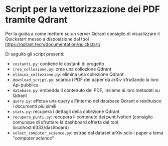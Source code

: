 # Script per la vettorizzazione dei PDF tramite Qdrant

Per la guida a come mettere su un server Qdrant consiglio di visualizzare il Quickstart messo a disposizione dal tool https://qdrant.tech/documentation/quickstart/.

Di seguito gli script presenti:
- `costanti.py`: contiene le costanti di progetto
- `crea_collezione.py`: crea una collezione Qdrant
- `elimina_collezione.py`: elimina una collezione Qdrant
- `download_script.py`: scarica i PDF dei paper da arXiv sfruttando la loro Api pubblica
- `database.py`: embedda il contenuto dei PDF, insieme ai loro metadati su Qdrant
- `query.py`: effetua una query all'interno del database Qdrant e restituisce i documenti più simili
- `stats.py`: recupera i dettagli della collezione Qdrant
- `recupera_punti.py`: recupera il contenuto dei punti/vettori (consiglio comunque di sfruttare la dashboard offerta dal tool localhost:6333/dashboard)
- `select_computer_science.py`: estrae dal dataset arXiv solo i paper a tema "*computer science*"
